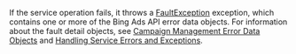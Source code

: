 If the service operation fails, it throws a [FaultException](http://go.microsoft.com/fwlink/?LinkID=108940) exception, which contains one or more of the Bing Ads API error data objects. For information about the fault detail objects, see [Campaign Management Error Data Objects](../../campaign-api/campaign-management-error-data-objects.md) and [Handling Service Errors and Exceptions](http://go.microsoft.com/fwlink/?LinkId=691024).

